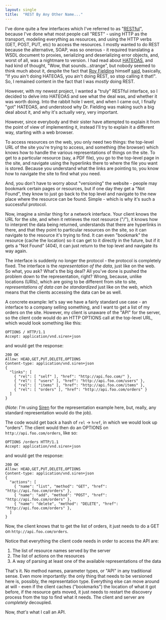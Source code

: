 ```yaml
---
layout: single
title:  "REST By Any Other Name..."
---
```


I\'ve done quite a few interfaces which I\'ve referred to as
\"[RESTful](http://en.wikipedia.org/wiki/REST)\", because I\'ve done
what most people call \"REST\" - using HTTP as the transport, modeling
everything as resources, and using the HTTP verbs (GET, POST, PUT, etc)
to access the resources. I mostly wanted to do REST because the
alternative, SOAP, was so onerous - it required translating a WSDL
document to proxies, serializing and deserializing error objects, and,
worst of all, was a nightmare to version. I had read about
[HATEOAS](http://en.wikipedia.org/wiki/HATEOAS), and had kind of
thought, \"Wow, that sounds\...strange\", but nobody seemed to think
much about it, despite the fact that [Roy
Fielding](http://en.wikipedia.org/wiki/Roy_Fielding) himself
[said](http://roy.gbiv.com/untangled/2008/rest-apis-must-be-hypertext-driven),
basically, \"If you ain\'t doing HATEOAS, you ain\'t doing REST, so stop
calling it that!\". So, I remained content in the fact that I was
*mostly* doing REST.

However, with my newest project, I wanted a \"truly\" RESTful interface,
so I decided to delve into HATEOAS and see what the deal was, and
whether it was worth doing. Into the rabbit hole I went, and when I came
out, I finally \"got\" HATEOAS, and understood why Dr. Fielding was
making such a big deal about it, and why it\'s actually very, very
important.

However, since everybody and their sister have attempted to explain it
from the point of view of implementing it, instead I\'ll try to explain
it a different way, starting with a web browser.

To access resources on the web, you only need two things: the top-level
URL of the site you\'re trying to access, and something (the browser)
which knows how to handle the various representations of things on the
site. To get to a particular resource (say, a PDF file), you go to the
top-level page in the site, and navigate using the hyperlinks there to
where the file you want is stored. Because you understand what the links
are pointing to, you know how to navigate the site to find what you
need.

And, you don\'t have to worry about \"versioning\" the website - people
may bookmark certain pages or resources, but if one day they get a \"Not
Found\", they know to just go back to the top level and navigate to the
new place where the resource can be found. Simple - which is why it\'s
such a successful protocol.

Now, imagine a similar thing for a network interface. Your client knows
the URL for the site, and when it retrieves the root resource (\"/\"),
it knows how to interpret the data being returned, understands that
there are hyperlinks in there, and that they point to particular
resources on the site, so it can navigate to the resource it\'s trying
to find. It can even \"bookmark\" the resource (cache the location) so
it can get to it directly in the future, but if it gets a \"Not Found\"
(404), it can just return to the top level and navigate its way again.

The interface is suddenly no longer the protocol - the protocol is
completely fixed. The interface is the *representation of the data*,
just like on the web. So what, you ask? What\'s the big deal? All
you\'ve done is pushed the problem down to the representation, right?
Wrong, because, unlike locations (URIs), which are going to be different
from site to site, *representations of data can be standardized* just
like on the web, which means that the clients accessing the data can be
as well.

A concrete example: let\'s say we have a fairly standard use case - an
interface to a company selling something, and I want to get a list of my
orders on the site. However, my client is unaware of the \"API\" for the
server, so the client code would do an HTTP OPTIONS call at the
top-level URL, which would look something like this:

    OPTIONS / HTTP/1.1
    Accept: application/vnd.siren+json

and would get the response:

    200 OK
    Allow: HEAD,GET,PUT,DELETE,OPTIONS
    Content-type: application/vnd.siren+json
    {
      "links": [
        { "rel": [ "self" ], "href": "http://api.foo.com/" },
        { "rel": [ "users" ], "href": "http://api.foo.com/users" },
        { "rel": [ "items" ], "href": "http://api.foo.com/items" },
        { "rel": [ "orders" ], "href": "http://api.foo.com/orders" }
      ]
    }

(*Note*: I\'m using [Siren](https://github.com/kevinswiber/siren) for
the representation example here, but, really, any standard
representation would do the job).

The code would get back a hash of `rel` -\> `href`, in which we would
look up \"orders\". The client would then do an OPTIONS on
`http://api.foo.com/orders`, like so:

    OPTIONS /orders HTTP/1.1
    Accept: application/vnd.siren+json

and would get the response:

    200 OK
    Allow: HEAD,GET,PUT,DELETE,OPTIONS
    Content-type: application/vnd.siren+json
    {
      "actions": [
        { "name": "list", "method": "GET", "href": "http://api.foo.com/orders" },
        { "name": "add", "method": "POST", "href": "http://api.foo.com/orders" },
        { "name": "delete", "method": "DELETE", "href": "http://api.foo.com/orders" },
      ]
    }

Now, the client knows that to get the list of orders, it just needs to
do a GET on `http://api.foo.com/orders`.

Notice that everything the client code needs in order to access the API
are:

1.  The list of resource names served by the server
2.  The list of actions on the resources
3.  A way of parsing at least one of the available representations of
    the data

That\'s it. No method names, parameter types, or \"API\" in any
traditional sense. Even more importantly: the only thing that needs to
be versioned here is, possibly, the representation type. Everything else
can move around at will - even if the client caches (\"bookmarks\") the
location of what it got before, if the resource gets moved, it just
needs to restart the discovery process from the top to find what it
needs. The client and server are *completely* decoupled.

Now, *that\'s* what I call an API.
